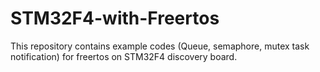 # STM32F4-with-Freertos
This repository contains example codes (Queue, semaphore, mutex task notification) for freertos on STM32F4 discovery board.
